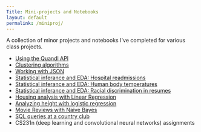 ```yaml
---
Title: Mini-projects and Notebooks
layout: default
permalink: /miniproj/
---
```

A collection of minor projects and notebooks I've completed for various class projects.

- [Using the Quandl API](_portfolio/mp_api.md)
- [Clustering algorithms](_portfolio/Mini_Project_Clustering/mp_clustering.md)
- [Working with JSON](_portfolio/mp_json.md)
- [Statistical inferance and EDA: Hospital readmissions](_portfolio/sliderule_dsi_inferential_statistics_exercise_3/mp_inferential_statistics3.md)
- [Statistical inferance and EDA: Human body temperatures](_portfolio/sliderule_dsi_inferential_statistics_exercise_1/mp_inferential_statistics1.md)
- [Statistical inferance and EDA: Racial discrimination in resumes](_portfolio/mp_inferential_statistics2.md)
- [Housing analysis with Linear Regression](_portfolio/Mini_Project_Linear_Regression/mp_linear_regression.md)
- [Analyzing height with logistic regression](_portfolio/Mini_Project_Logistic_Regression_MalecSubmission/mp_logistic_regression.md)
- [Movie Reviews with Naive Bayes](_portfolio/Mini_Project_Naive_Bayes/mp_naive_bayes.md)
- [SQL queries at a country club](_portfolio/mp_sql.md)
- CS231n (deep learning and convolutional neural networks) assignments
